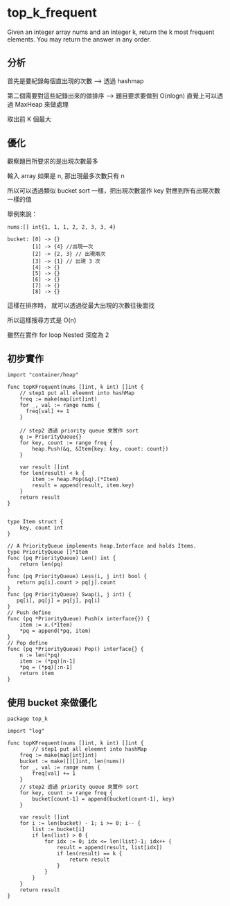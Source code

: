 # top_k_frequent

Given an integer array nums and an integer k, return the k most frequent elements. You may return the answer in any order.

## 分析

首先是要紀錄每個直出現的次數 --> 透過 hashmap

第二個需要對這些紀錄出來的做排序 --> 題目要求要做到 O(nlogn) 直覺上可以透過 MaxHeap 來做處理

取出前 K 個最大

## 優化

觀察題目所要求的是出現次數最多

輸入 array 如果是 n, 那出現最多次數只有 n

所以可以透過類似 bucket sort 一樣，把出現次數當作 key 對應到所有出現次數一樣的值

舉例來說：

```
nums:[] int{1, 1, 1, 2, 2, 3, 3, 4}

bucket: [0] -> {}
        [1] -> {4} //出現一次
        [2] -> {2, 3} // 出現兩次
        [3] -> {1} // 出現 3 次
        [4] -> {}
        [5] -> {}
        [6] -> {}
        [7] -> {}
        [8] -> {}
```

這樣在排序時， 就可以透過從最大出現的次數往後面找

所以這樣搜尋方式是 O(n)

雖然在實作 for loop Nested 深度為 2

## 初步實作

```golang
import "container/heap"

func topKFrequent(nums []int, k int) []int {
    // step1 put all eleemnt into hashMap
    freq := make(map[int]int)
    for _, val := range nums {
      freq[val] += 1
    }
    
    // step2 透過 priority queue 來實作 sort
    q := PriorityQueue{}
    for key, count := range freq {
        heap.Push(&q, &Item{key: key, count: count})        
    }
    
    var result []int
    for len(result) < k {
        item := heap.Pop(&q).(*Item)
        result = append(result, item.key)
    }
    return result
}


type Item struct {
    key, count int
}

// A PriorityQueue implements heap.Interface and holds Items.
type PriorityQueue []*Item
func (pq PriorityQueue) Len() int {
    return len(pq)
}
func (pq PriorityQueue) Less(i, j int) bool {
   return pq[i].count > pq[j].count
}
func (pq PriorityQueue) Swap(i, j int) {
   pq[i], pq[j] = pq[j], pq[i]
}
// Push define
func (pq *PriorityQueue) Push(x interface{}) {
    item := x.(*Item)
    *pq = append(*pq, item)
}
// Pop define
func (pq *PriorityQueue) Pop() interface{} {
    n := len(*pq)
    item := (*pq)[n-1]
    *pq = (*pq)[:n-1]
    return item
}
```

## 使用 bucket 來做優化

```golang
package top_k

import "log"

func topKFrequent(nums []int, k int) []int {
		// step1 put all eleemnt into hashMap
	freq := make(map[int]int)
	bucket := make([][]int, len(nums))
	for _, val := range nums {
		freq[val] += 1
	}
	// step2 透過 priority queue 來實作 sort
	for key, count := range freq {
		bucket[count-1] = append(bucket[count-1], key)
	}

	var result []int
	for i := len(bucket) - 1; i >= 0; i-- {
		list := bucket[i]
		if len(list) > 0 {
			for idx := 0; idx <= len(list)-1; idx++ {
				result = append(result, list[idx])
				if len(result) == k {
					return result
				}
			}
		}
	}
	return result
}
```
